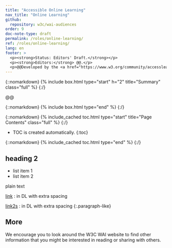 ```yaml
---
title: "Accessible Online Learning"
nav_title: "Online Learning"
github:
  repository: w3c/wai-audiences
order: 9
doc-note-type: draft
permalink: /roles/online-learning/
ref: /roles/online-learning/
lang: en
footer: >
  <p><strong>Status: Editors' Draft.</strong></p>
  <p><strong>Editors:</strong> @@.</p>
  <p>@@Developed by the <a href="https://www.w3.org/community/accesslearn/">Accessible Online Learning Community Group</a> and Education and Outreach Working Group (<a href="http://www.w3.org/WAI/EO/">EOWG</a>).</p>
---
```


{::nomarkdown}
{% include box.html type="start" h="2" title="Summary" class="full" %}
{:/}

@@

{::nomarkdown}
{% include box.html type="end" %}
{:/}


{::nomarkdown}
{% include_cached toc.html type="start" title="Page Contents" class="full" %}
{:/}

-   TOC is created automatically.
{:toc}

{::nomarkdown}
{% include_cached toc.html type="end" %}
{:/}


## heading 2

* list item 1
* list item 2

plain text

[link](/@@/)
: in DL with extra spacing

[link2s](/@@/)
: in DL with extra spacing
{:.paragraph-like}

## More

We encourage you to look around the W3C WAI website to find other information that you might be interested in reading or sharing with others.

